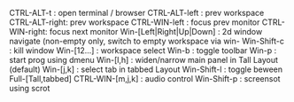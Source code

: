 CTRL-ALT-t    : open terminal / browser
CTRL-ALT-left : prev workspace
CTRL-ALT-right: prev workspace
CTRL-WIN-left : focus prev monitor
CTRL-WIN-right: focus next monitor
Win-[Left|Right|Up|Down] : 2d window navigate (non-empty only, switch to empty workspace via win-<num>
Win-Shift-c   : kill window
Win-[12...]   : workspace select
Win-b         : toggle toolbar
Win-p         : start prog using dmenu
Win-[l,h]     : widen/narrow main panel in Tall Layout (default)
Win-[j,k]     : select tab in tabbed Layout 
Win-Shift-l   : toggle beween Full-[Tall,tabbed]
CTRL-WIN-[m,j,k] : audio control
Win-Shift-p   : screensot using scrot
